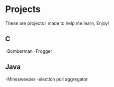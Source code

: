 # Projects

These are projects I made to help me learn, Enjoy!

## C
-Bomberman
-Frogger

## Java
-Minesweeper
-election poll aggregator
